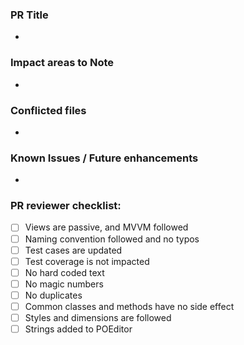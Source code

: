 ### PR Title 
- <highlight changes>
### Impact areas to Note
- <Impact areas in points>
### Conflicted files
- <Files in which conflicts were resolved>
### Known Issues / Future enhancements
- <Mention things like commented code or features to be added in later PRs>

### PR reviewer checklist:
- [ ] Views are passive, and MVVM followed
- [ ] Naming convention followed and no typos
- [ ] Test cases are updated
- [ ] Test coverage is not impacted
- [ ] No hard coded text
- [ ] No magic numbers
- [ ] No duplicates
- [ ] Common classes and methods have no side effect
- [ ] Styles and dimensions are followed
- [ ] Strings added to POEditor
